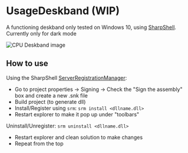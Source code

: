 # UsageDeskband (WIP)

A functioning deskband only tested on Windows 10, using [SharpShell](https://github.com/dwmkerr/sharpshell).
Currently only for dark mode

![CPU Deskband image](https://kompis.s-ul.eu/jOyr6bLo)

## How to use

Using the SharpShell [ServerRegistrationManager](https://github.com/dwmkerr/sharpshell/blob/main/docs/srm/srm.md):
- Go to project properties -> Signing -> Check the "Sign the assembly" box and create a new .snk file
- Build project (to generate dll)
- Install/Register using `srm`:
```srm install <dllname.dll>```
- Restart explorer to make it pop up under "toolbars"

Uninstall/Unregister:
```srm uninstall <dllname.dll>```
- Restart explorer and clean solution to make changes
- Repeat from the top
